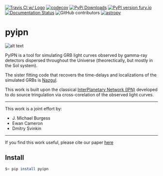 [![Travis CI w/ Logo](https://img.shields.io/travis/grburgess/pyipn/master.svg?logo=travis)](https://travis-ci.org/grburgess/pyipn)  [![codecov](https://codecov.io/gh/grburgess/pyipn/branch/master/graph/badge.svg)](https://codecov.io/gh/grburgess/pyipn)
[![PyPi Downloads](http://pepy.tech/badge/pyipn)](http://pepy.tech/project/pyipn)
[![PyPI version fury.io](https://badge.fury.io/py/pyipn.svg)](https://pypi.python.org/pypi/pyipn/)
[![Documentation Status](https://readthedocs.org/projects/pyipn/badge/?version=latest)](https://pyipn.readthedocs.io/?badge=latest)
![GitHub contributors](https://img.shields.io/github/contributors/grburgess/pyipn)
[![astropy](http://img.shields.io/badge/powered%20by-AstroPy-orange.svg?style=flat)](http://www.astropy.org/)


# pyipn

![alt text](https://raw.githubusercontent.com/grburgess/pyipn/master/logo.png)

PyIPN is a tool for simulating GRB light curves observed by gamma-ray detectors dispersed throughout the Universe (theorectically, but mostly in the Sol system). 

The sister fitting code that recovers the time-delays and localizations of the simulated GRBs is [Nazgul](https://github.com/grburgess/nazgul). 

This work is built upon the classical [InterPlanetary Network (IPN)](http://www.ssl.berkeley.edu/ipn3/) developed to do source tringulation via cross-corelation of the observed light curves. 

---

This work is a joint effort by:

* J. Michael Burgess
* Ewan Cameron
* Dmitry Svinkin

---

If you find this work useful, please cite  our paper [here](https://arxiv.org/abs/2009.08350)

## Install

```bash
$> pip install pyipn
```
